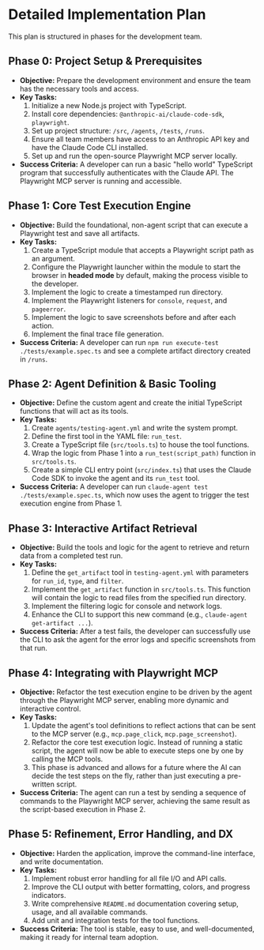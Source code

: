 # Detailed Implementation Plan

This plan is structured in phases for the development team.

## Phase 0: Project Setup & Prerequisites
*   **Objective:** Prepare the development environment and ensure the team has the necessary tools and access.
*   **Key Tasks:**
    1.  Initialize a new Node.js project with TypeScript.
    2.  Install core dependencies: `@anthropic-ai/claude-code-sdk`, `playwright`.
    3.  Set up project structure: `/src`, `/agents`, `/tests`, `/runs`.
    4.  Ensure all team members have access to an Anthropic API key and have the Claude Code CLI installed.
    5.  Set up and run the open-source Playwright MCP server locally.
*   **Success Criteria:** A developer can run a basic "hello world" TypeScript program that successfully authenticates with the Claude API. The Playwright MCP server is running and accessible.

## Phase 1: Core Test Execution Engine
*   **Objective:** Build the foundational, non-agent script that can execute a Playwright test and save all artifacts.
*   **Key Tasks:**
    1.  Create a TypeScript module that accepts a Playwright script path as an argument.
    2.  Configure the Playwright launcher within the module to start the browser in **headed mode** by default, making the process visible to the developer.
    3.  Implement the logic to create a timestamped run directory.
    4.  Implement the Playwright listeners for `console`, `request`, and `pageerror`.
    5.  Implement the logic to save screenshots before and after each action.
    6.  Implement the final trace file generation.
*   **Success Criteria:** A developer can run `npm run execute-test ./tests/example.spec.ts` and see a complete artifact directory created in `/runs`.

## Phase 2: Agent Definition & Basic Tooling
*   **Objective:** Define the custom agent and create the initial TypeScript functions that will act as its tools.
*   **Key Tasks:**
    1.  Create `agents/testing-agent.yml` and write the system prompt.
    2.  Define the first tool in the YAML file: `run_test`.
    3.  Create a TypeScript file (`src/tools.ts`) to house the tool functions.
    4.  Wrap the logic from Phase 1 into a `run_test(script_path)` function in `src/tools.ts`.
    5.  Create a simple CLI entry point (`src/index.ts`) that uses the Claude Code SDK to invoke the agent and its `run_test` tool.
*   **Success Criteria:** A developer can run `claude-agent test ./tests/example.spec.ts`, which now uses the agent to trigger the test execution engine from Phase 1.

## Phase 3: Interactive Artifact Retrieval
*   **Objective:** Build the tools and logic for the agent to retrieve and return data from a completed test run.
*   **Key Tasks:**
    1.  Define the `get_artifact` tool in `testing-agent.yml` with parameters for `run_id`, `type`, and `filter`.
    2.  Implement the `get_artifact` function in `src/tools.ts`. This function will contain the logic to read files from the specified run directory.
    3.  Implement the filtering logic for console and network logs.
    4.  Enhance the CLI to support this new command (e.g., `claude-agent get-artifact ...`).
*   **Success Criteria:** After a test fails, the developer can successfully use the CLI to ask the agent for the error logs and specific screenshots from that run.

## Phase 4: Integrating with Playwright MCP
*   **Objective:** Refactor the test execution engine to be driven by the agent through the Playwright MCP server, enabling more dynamic and interactive control.
*   **Key Tasks:**
    1.  Update the agent's tool definitions to reflect actions that can be sent to the MCP server (e.g., `mcp.page_click`, `mcp.page_screenshot`).
    2.  Refactor the core test execution logic. Instead of running a static script, the agent will now be able to execute steps one by one by calling the MCP tools.
    3.  This phase is advanced and allows for a future where the AI can decide the test steps on the fly, rather than just executing a pre-written script.
*   **Success Criteria:** The agent can run a test by sending a sequence of commands to the Playwright MCP server, achieving the same result as the script-based execution in Phase 2.

## Phase 5: Refinement, Error Handling, and DX
*   **Objective:** Harden the application, improve the command-line interface, and write documentation.
*   **Key Tasks:**
    1.  Implement robust error handling for all file I/O and API calls.
    2.  Improve the CLI output with better formatting, colors, and progress indicators.
    3.  Write comprehensive `README.md` documentation covering setup, usage, and all available commands.
    4.  Add unit and integration tests for the tool functions.
*   **Success Criteria:** The tool is stable, easy to use, and well-documented, making it ready for internal team adoption.